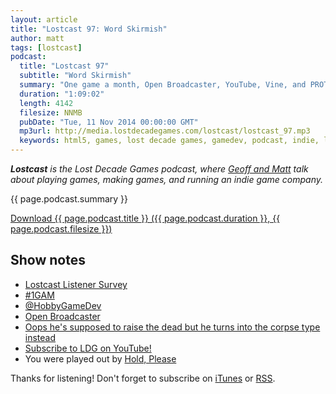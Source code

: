 ```yaml
---
layout: article
title: "Lostcast 97: Word Skirmish"
author: matt
tags: [lostcast]
podcast:
  title: "Lostcast 97"
  subtitle: "Word Skirmish"
  summary: "One game a month, Open Broadcaster, YouTube, Vine, and PROTOTYPES!"
  duration: "1:09:02"
  length: 4142
  filesize: NNMB
  pubDate: "Tue, 11 Nov 2014 00:00:00 GMT"
  mp3url: http://media.lostdecadegames.com/lostcast/lostcast_97.mp3
  keywords: html5, games, lost decade games, gamedev, podcast, indie, lostcast
---
```

_**Lostcast** is the Lost Decade Games podcast, where [Geoff and Matt](/about/) talk about playing games, making games, and running an indie game company._

{{ page.podcast.summary }}

<a class="download-podcast" href="{{ page.podcast.mp3url }}">
	Download {{ page.podcast.title }} ({{ page.podcast.duration }}, {{ page.podcast.filesize }})
</a>

## Show notes

* [Lostcast Listener Survey](http://www.lostdecadegames.com/lostcastsurvey/)
* [#1GAM](http://www.onegameamonth.com/)
* [@HobbyGameDev](https://twitter.com/HobbyGameDev)
* [Open Broadcaster](https://obsproject.com/)
* [Oops he's supposed to raise the dead but he turns into the corpse type instead](https://twitter.com/richtaur/status/532050015074926592)
* [Subscribe to LDG on YouTube!](http://www.youtube.com/LostDecadeGames)
* You were played out by [Hold, Please](http://joshuamorse.bandcamp.com/track/hold-please)

Thanks for listening! Don't forget to subscribe on [iTunes](http://itunes.apple.com/us/podcast/lostcast/id481950724) or [RSS](/lostcast.xml).
